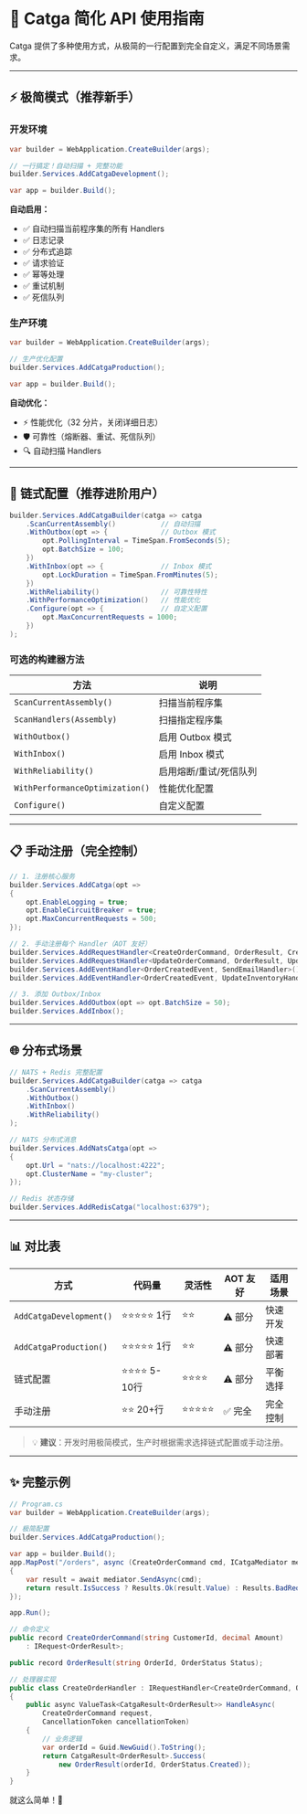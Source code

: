 # 🚀 Catga 简化 API 使用指南

Catga 提供了多种使用方式，从极简的一行配置到完全自定义，满足不同场景需求。

---

## ⚡ 极简模式（推荐新手）

### 开发环境
```csharp
var builder = WebApplication.CreateBuilder(args);

// 一行搞定！自动扫描 + 完整功能
builder.Services.AddCatgaDevelopment();

var app = builder.Build();
```

**自动启用：**
- ✅ 自动扫描当前程序集的所有 Handlers
- ✅ 日志记录
- ✅ 分布式追踪
- ✅ 请求验证
- ✅ 幂等处理
- ✅ 重试机制
- ✅ 死信队列

### 生产环境
```csharp
var builder = WebApplication.CreateBuilder(args);

// 生产优化配置
builder.Services.AddCatgaProduction();

var app = builder.Build();
```

**自动优化：**
- ⚡ 性能优化（32 分片，关闭详细日志）
- 🛡️ 可靠性（熔断器、重试、死信队列）
- 🔍 自动扫描 Handlers

---

## 🔧 链式配置（推荐进阶用户）

```csharp
builder.Services.AddCatgaBuilder(catga => catga
    .ScanCurrentAssembly()           // 自动扫描
    .WithOutbox(opt => {             // Outbox 模式
        opt.PollingInterval = TimeSpan.FromSeconds(5);
        opt.BatchSize = 100;
    })
    .WithInbox(opt => {              // Inbox 模式
        opt.LockDuration = TimeSpan.FromMinutes(5);
    })
    .WithReliability()               // 可靠性特性
    .WithPerformanceOptimization()   // 性能优化
    .Configure(opt => {              // 自定义配置
        opt.MaxConcurrentRequests = 1000;
    })
);
```

### 可选的构建器方法

| 方法 | 说明 |
|------|------|
| `ScanCurrentAssembly()` | 扫描当前程序集 |
| `ScanHandlers(Assembly)` | 扫描指定程序集 |
| `WithOutbox()` | 启用 Outbox 模式 |
| `WithInbox()` | 启用 Inbox 模式 |
| `WithReliability()` | 启用熔断/重试/死信队列 |
| `WithPerformanceOptimization()` | 性能优化配置 |
| `Configure()` | 自定义配置 |

---

## 📋 手动注册（完全控制）

```csharp
// 1. 注册核心服务
builder.Services.AddCatga(opt =>
{
    opt.EnableLogging = true;
    opt.EnableCircuitBreaker = true;
    opt.MaxConcurrentRequests = 500;
});

// 2. 手动注册每个 Handler（AOT 友好）
builder.Services.AddRequestHandler<CreateOrderCommand, OrderResult, CreateOrderHandler>();
builder.Services.AddRequestHandler<UpdateOrderCommand, OrderResult, UpdateOrderHandler>();
builder.Services.AddEventHandler<OrderCreatedEvent, SendEmailHandler>();
builder.Services.AddEventHandler<OrderCreatedEvent, UpdateInventoryHandler>();

// 3. 添加 Outbox/Inbox
builder.Services.AddOutbox(opt => opt.BatchSize = 50);
builder.Services.AddInbox();
```

---

## 🌐 分布式场景

```csharp
// NATS + Redis 完整配置
builder.Services.AddCatgaBuilder(catga => catga
    .ScanCurrentAssembly()
    .WithOutbox()
    .WithInbox()
    .WithReliability()
);

// NATS 分布式消息
builder.Services.AddNatsCatga(opt =>
{
    opt.Url = "nats://localhost:4222";
    opt.ClusterName = "my-cluster";
});

// Redis 状态存储
builder.Services.AddRedisCatga("localhost:6379");
```

---

## 📊 对比表

| 方式 | 代码量 | 灵活性 | AOT 友好 | 适用场景 |
|------|--------|--------|----------|---------|
| `AddCatgaDevelopment()` | ⭐⭐⭐⭐⭐ 1行 | ⭐⭐ | ⚠️ 部分 | 快速开发 |
| `AddCatgaProduction()` | ⭐⭐⭐⭐⭐ 1行 | ⭐⭐ | ⚠️ 部分 | 快速部署 |
| 链式配置 | ⭐⭐⭐⭐ 5-10行 | ⭐⭐⭐⭐ | ⚠️ 部分 | 平衡选择 |
| 手动注册 | ⭐⭐ 20+行 | ⭐⭐⭐⭐⭐ | ✅ 完全 | 完全控制 |

> 💡 **建议**：开发时用极简模式，生产时根据需求选择链式配置或手动注册。

---

## ✨ 完整示例

```csharp
// Program.cs
var builder = WebApplication.CreateBuilder(args);

// 极简配置
builder.Services.AddCatgaProduction();

var app = builder.Build();
app.MapPost("/orders", async (CreateOrderCommand cmd, ICatgaMediator mediator) =>
{
    var result = await mediator.SendAsync(cmd);
    return result.IsSuccess ? Results.Ok(result.Value) : Results.BadRequest(result.Error);
});

app.Run();

// 命令定义
public record CreateOrderCommand(string CustomerId, decimal Amount)
    : IRequest<OrderResult>;

public record OrderResult(string OrderId, OrderStatus Status);

// 处理器实现
public class CreateOrderHandler : IRequestHandler<CreateOrderCommand, OrderResult>
{
    public async ValueTask<CatgaResult<OrderResult>> HandleAsync(
        CreateOrderCommand request,
        CancellationToken cancellationToken)
    {
        // 业务逻辑
        var orderId = Guid.NewGuid().ToString();
        return CatgaResult<OrderResult>.Success(
            new OrderResult(orderId, OrderStatus.Created));
    }
}
```

就这么简单！🎉

